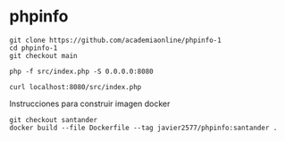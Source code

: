 # phpinfo

```
git clone https://github.com/academiaonline/phpinfo-1
cd phpinfo-1
git checkout main
```
```
php -f src/index.php -S 0.0.0.0:8080
```
```
curl localhost:8080/src/index.php
```
Instrucciones para construir imagen docker
```
git checkout santander
docker build --file Dockerfile --tag javier2577/phpinfo:santander .
```
